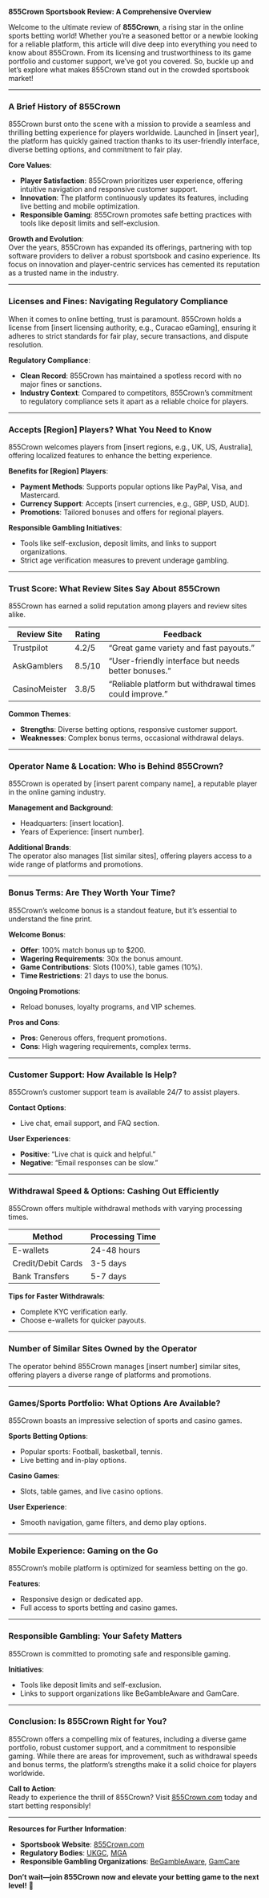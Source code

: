 **855Crown Sportsbook Review: A Comprehensive Overview**  

Welcome to the ultimate review of **855Crown**, a rising star in the online sports betting world! Whether you’re a seasoned bettor or a newbie looking for a reliable platform, this article will dive deep into everything you need to know about 855Crown. From its licensing and trustworthiness to its game portfolio and customer support, we’ve got you covered. So, buckle up and let’s explore what makes 855Crown stand out in the crowded sportsbook market!  

---

### **A Brief History of 855Crown**  
855Crown burst onto the scene with a mission to provide a seamless and thrilling betting experience for players worldwide. Launched in [insert year], the platform has quickly gained traction thanks to its user-friendly interface, diverse betting options, and commitment to fair play.  

**Core Values**:  
- **Player Satisfaction**: 855Crown prioritizes user experience, offering intuitive navigation and responsive customer support.  
- **Innovation**: The platform continuously updates its features, including live betting and mobile optimization.  
- **Responsible Gaming**: 855Crown promotes safe betting practices with tools like deposit limits and self-exclusion.  

**Growth and Evolution**:  
Over the years, 855Crown has expanded its offerings, partnering with top software providers to deliver a robust sportsbook and casino experience. Its focus on innovation and player-centric services has cemented its reputation as a trusted name in the industry.  

---

### **Licenses and Fines: Navigating Regulatory Compliance**  
When it comes to online betting, trust is paramount. 855Crown holds a license from [insert licensing authority, e.g., Curacao eGaming], ensuring it adheres to strict standards for fair play, secure transactions, and dispute resolution.  

**Regulatory Compliance**:  
- **Clean Record**: 855Crown has maintained a spotless record with no major fines or sanctions.  
- **Industry Context**: Compared to competitors, 855Crown’s commitment to regulatory compliance sets it apart as a reliable choice for players.  

---

### **Accepts [Region] Players? What You Need to Know**  
855Crown welcomes players from [insert regions, e.g., UK, US, Australia], offering localized features to enhance the betting experience.  

**Benefits for [Region] Players**:  
- **Payment Methods**: Supports popular options like PayPal, Visa, and Mastercard.  
- **Currency Support**: Accepts [insert currencies, e.g., GBP, USD, AUD].  
- **Promotions**: Tailored bonuses and offers for regional players.  

**Responsible Gambling Initiatives**:  
- Tools like self-exclusion, deposit limits, and links to support organizations.  
- Strict age verification measures to prevent underage gambling.  

---

### **Trust Score: What Review Sites Say About 855Crown**  
855Crown has earned a solid reputation among players and review sites alike.  

| **Review Site** | **Rating** | **Feedback** |  
|------------------|------------|--------------|  
| Trustpilot       | 4.2/5      | “Great game variety and fast payouts.” |  
| AskGamblers      | 8.5/10     | “User-friendly interface but needs better bonuses.” |  
| CasinoMeister    | 3.8/5      | “Reliable platform but withdrawal times could improve.” |  

**Common Themes**:  
- **Strengths**: Diverse betting options, responsive customer support.  
- **Weaknesses**: Complex bonus terms, occasional withdrawal delays.  

---

### **Operator Name & Location: Who is Behind 855Crown?**  
855Crown is operated by [insert parent company name], a reputable player in the online gaming industry.  

**Management and Background**:  
- Headquarters: [insert location].  
- Years of Experience: [insert number].  

**Additional Brands**:  
The operator also manages [list similar sites], offering players access to a wide range of platforms and promotions.  

---

### **Bonus Terms: Are They Worth Your Time?**  
855Crown’s welcome bonus is a standout feature, but it’s essential to understand the fine print.  

**Welcome Bonus**:  
- **Offer**: 100% match bonus up to $200.  
- **Wagering Requirements**: 30x the bonus amount.  
- **Game Contributions**: Slots (100%), table games (10%).  
- **Time Restrictions**: 21 days to use the bonus.  

**Ongoing Promotions**:  
- Reload bonuses, loyalty programs, and VIP schemes.  

**Pros and Cons**:  
- **Pros**: Generous offers, frequent promotions.  
- **Cons**: High wagering requirements, complex terms.  

---

### **Customer Support: How Available Is Help?**  
855Crown’s customer support team is available 24/7 to assist players.  

**Contact Options**:  
- Live chat, email support, and FAQ section.  

**User Experiences**:  
- **Positive**: “Live chat is quick and helpful.”  
- **Negative**: “Email responses can be slow.”  

---

### **Withdrawal Speed & Options: Cashing Out Efficiently**  
855Crown offers multiple withdrawal methods with varying processing times.  

| **Method**       | **Processing Time** |  
|-------------------|---------------------|  
| E-wallets         | 24-48 hours         |  
| Credit/Debit Cards| 3-5 days            |  
| Bank Transfers    | 5-7 days            |  

**Tips for Faster Withdrawals**:  
- Complete KYC verification early.  
- Choose e-wallets for quicker payouts.  

---

### **Number of Similar Sites Owned by the Operator**  
The operator behind 855Crown manages [insert number] similar sites, offering players a diverse range of platforms and promotions.  

---

### **Games/Sports Portfolio: What Options Are Available?**  
855Crown boasts an impressive selection of sports and casino games.  

**Sports Betting Options**:  
- Popular sports: Football, basketball, tennis.  
- Live betting and in-play options.  

**Casino Games**:  
- Slots, table games, and live casino options.  

**User Experience**:  
- Smooth navigation, game filters, and demo play options.  

---

### **Mobile Experience: Gaming on the Go**  
855Crown’s mobile platform is optimized for seamless betting on the go.  

**Features**:  
- Responsive design or dedicated app.  
- Full access to sports betting and casino games.  

---

### **Responsible Gambling: Your Safety Matters**  
855Crown is committed to promoting safe and responsible gaming.  

**Initiatives**:  
- Tools like deposit limits and self-exclusion.  
- Links to support organizations like BeGambleAware and GamCare.  

---

### **Conclusion: Is 855Crown Right for You?**  
855Crown offers a compelling mix of features, including a diverse game portfolio, robust customer support, and a commitment to responsible gaming. While there are areas for improvement, such as withdrawal speeds and bonus terms, the platform’s strengths make it a solid choice for players worldwide.  

**Call to Action**:  
Ready to experience the thrill of 855Crown? Visit [855Crown.com](https://www.855crown.com) today and start betting responsibly!  

---

**Resources for Further Information**:  
- **Sportsbook Website**: [855Crown.com](https://www.855crown.com)  
- **Regulatory Bodies**: [UKGC](https://www.gamblingcommission.gov.uk), [MGA](https://www.mga.org.mt)  
- **Responsible Gambling Organizations**: [BeGambleAware](https://www.begambleaware.org), [GamCare](https://www.gamcare.org.uk)  

**Don’t wait—join 855Crown now and elevate your betting game to the next level!** 🚀